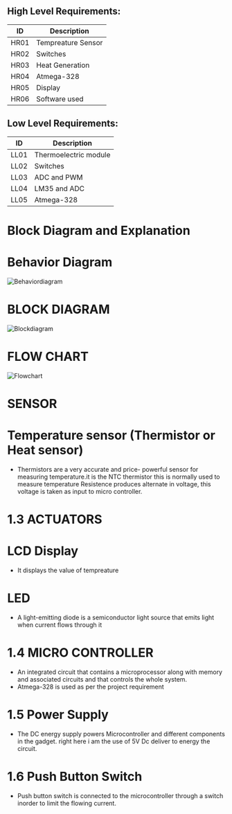 ## High Level Requirements: 
| ID | Description |
| ----- | ----- |
| HR01 | Tempreature Sensor |
| HR02 | Switches | 
| HR03 | Heat Generation |
| HR04 | Atmega-328  |
| HR05 | Display |
| HR06 | Software used|

## Low Level Requirements: 
| ID | Description |
| ----- | ----- |
|LL01 |Thermoelectric module |
|LL02 |Switches |
|LL03 |ADC and PWM |
|LL04 |LM35 and ADC |
|LL05 |Atmega-328 |


# Block Diagram and Explanation

# Behavior Diagram
![Behaviordiagram](https://github.com/vatsal26/M2_AutomobileTempreatureMonitor/blob/main/2_Design/Behavior.png)

# BLOCK DIAGRAM

![Blockdiagram](https://github.com/vatsal26/M2_AutomobileClimateMonitor/blob/main/2_Design/BlockDiagram.png)

# FLOW CHART
![Flowchart](https://github.com/vatsal26/M2_AutomobileClimateMonitor/blob/main/2_Design/Flowchart.png)

# SENSOR

# Temperature sensor (Thermistor or Heat sensor)

* Thermistors are a very accurate and price- powerful sensor for measuring temperature.it is the NTC thermistor this is normally used to measure temperature
Resistence produces alternate in voltage, this voltage is taken as input to micro controller.

# 1.3 ACTUATORS

# LCD Display
* It displays the value of tempreature

# LED
* A light-emitting diode is a semiconductor light source that emits light when current flows through it

# 1.4 MICRO CONTROLLER
*  An integrated circuit that contains a microprocessor along with memory and associated circuits and that controls the whole system. 
* Atmega-328 is used as per the project requirement

# 1.5 Power Supply
* The DC energy supply powers Microcontroller and different components in the gadget. right here i am the use of 5V Dc deliver to energy the circuit.

# 1.6 Push Button Switch
* Push button switch is connected to the microcontroller through a switch inorder to limit the flowing current.

